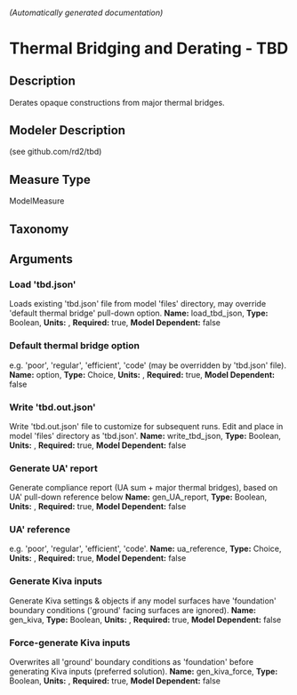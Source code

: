 

###### (Automatically generated documentation)

# Thermal Bridging and Derating - TBD

## Description
Derates opaque constructions from major thermal bridges.

## Modeler Description
(see github.com/rd2/tbd)

## Measure Type
ModelMeasure

## Taxonomy


## Arguments


### Load 'tbd.json'
Loads existing 'tbd.json' file from model 'files' directory, may override 'default thermal bridge' pull-down option.
**Name:** load_tbd_json,
**Type:** Boolean,
**Units:** ,
**Required:** true,
**Model Dependent:** false

### Default thermal bridge option
e.g. 'poor', 'regular', 'efficient', 'code' (may be overridden by 'tbd.json' file).
**Name:** option,
**Type:** Choice,
**Units:** ,
**Required:** true,
**Model Dependent:** false

### Write 'tbd.out.json'
Write 'tbd.out.json' file to customize for subsequent runs. Edit and place in model 'files' directory as 'tbd.json'.
**Name:** write_tbd_json,
**Type:** Boolean,
**Units:** ,
**Required:** true,
**Model Dependent:** false

### Generate UA' report
Generate compliance report (UA sum + major thermal bridges), based on UA' pull-down reference below
**Name:** gen_UA_report,
**Type:** Boolean,
**Units:** ,
**Required:** true,
**Model Dependent:** false

### UA' reference
e.g. 'poor', 'regular', 'efficient', 'code'.
**Name:** ua_reference,
**Type:** Choice,
**Units:** ,
**Required:** true,
**Model Dependent:** false

### Generate Kiva inputs
Generate Kiva settings & objects if any model surfaces have 'foundation' boundary conditions ('ground' facing surfaces are ignored).
**Name:** gen_kiva,
**Type:** Boolean,
**Units:** ,
**Required:** true,
**Model Dependent:** false

### Force-generate Kiva inputs
Overwrites all 'ground' boundary conditions as 'foundation' before generating Kiva inputs (preferred solution).
**Name:** gen_kiva_force,
**Type:** Boolean,
**Units:** ,
**Required:** true,
**Model Dependent:** false




